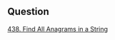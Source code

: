 ## Question

[438. Find All Anagrams in a String](https://leetcode.com/problems/find-all-anagrams-in-a-string)
